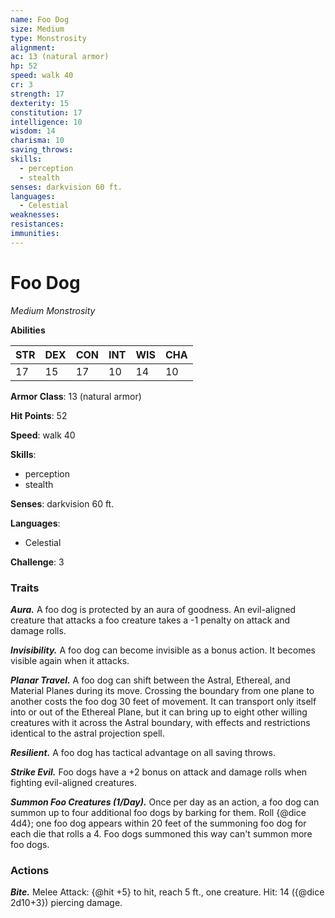 ```yaml
---
name: Foo Dog
size: Medium
type: Monstrosity
alignment: 
ac: 13 (natural armor)
hp: 52
speed: walk 40
cr: 3
strength: 17
dexterity: 15
constitution: 17
intelligence: 10
wisdom: 14
charisma: 10
saving_throws:
skills:
  - perception
  - stealth
senses: darkvision 60 ft.
languages:
  - Celestial
weaknesses:
resistances:
immunities:
---
```


# Foo Dog

*Medium Monstrosity*

**Abilities**

| STR | DEX | CON | INT | WIS | CHA |
| --- | --- | --- | --- | --- | --- |
| 17 | 15 | 17 | 10 | 14 | 10 |

**Armor Class**: 13 (natural armor)

**Hit Points**: 52

**Speed**: walk 40

**Skills**:
  - perception
  - stealth

**Senses**: darkvision 60 ft.

**Languages**:
  - Celestial

**Challenge**: 3

### Traits
***Aura.*** A foo dog is protected by an aura of goodness. An evil-aligned creature that attacks a foo creature takes a -1 penalty on attack and damage rolls.

***Invisibility.*** A foo dog can become invisible as a bonus action. It becomes visible again when it attacks.

***Planar Travel.*** A foo dog can shift between the Astral, Ethereal, and Material Planes during its move. Crossing the boundary from one plane to another costs the foo dog 30 feet of movement. It can transport only itself into or out of the Ethereal Plane, but it can bring up to eight other willing creatures with it across the Astral boundary, with effects and restrictions identical to the astral projection spell.

***Resilient.*** A foo dog has tactical advantage on all saving throws.

***Strike Evil.*** Foo dogs have a +2 bonus on attack and damage rolls when fighting evil-aligned creatures.

***Summon Foo Creatures (1/Day).*** Once per day as an action, a foo dog can summon up to four additional foo dogs by barking for them. Roll {@dice 4d4}; one foo dog appears within 20 feet of the summoning foo dog for each die that rolls a 4. Foo dogs summoned this way can't summon more foo dogs.

### Actions
***Bite.*** Melee Attack: {@hit +5} to hit, reach 5 ft., one creature. Hit: 14 ({@dice 2d10+3}) piercing damage.

